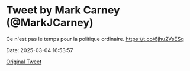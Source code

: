 # Tweet by Mark Carney (@MarkJCarney)

Ce n'est pas le temps pour la politique ordinaire. https://t.co/6jhu2VsESq

Date: 2025-03-04 16:53:57

[Original Tweet](https://x.com/MarkJCarney/status/1896967360432759281)
